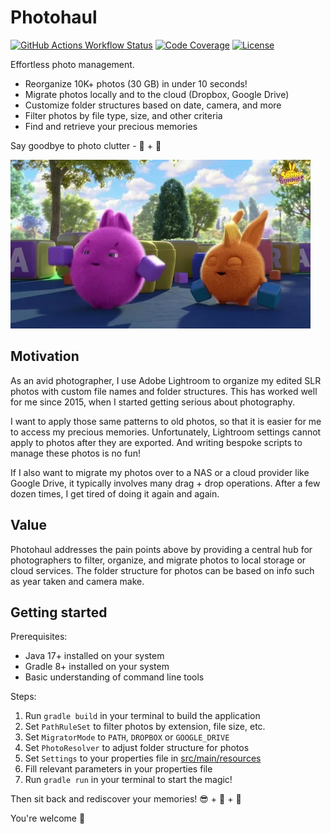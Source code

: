 # Photohaul

[![GitHub Actions Workflow Status](https://img.shields.io/github/actions/workflow/status/huangsam/photohaul/ci.yml)](https://github.com/huangsam/photohaul/actions)
[![Code Coverage](https://img.shields.io/codecov/c/github/huangsam/photohaul)](https://codecov.io/gh/huangsam/photohaul)
[![License](https://img.shields.io/github/license/huangsam/photohaul)](https://github.com/huangsam/photohaul/blob/main/LICENSE)

Effortless photo management.

- Reorganize 10K+ photos (30 GB) in under 10 seconds!
- Migrate photos locally and to the cloud (Dropbox, Google Drive)
- Customize folder structures based on date, camera, and more
- Filter photos by file type, size, and other criteria
- Find and retrieve your precious memories

Say goodbye to photo clutter - 👋 + 🚀

![Sunny Bunny Tidy Up](sunny-bunny-tidy-up.webp)

## Motivation

As an avid photographer, I use Adobe Lightroom to organize my edited SLR
photos with custom file names and folder structures. This has worked well
for me since 2015, when I started getting serious about photography.

I want to apply those same patterns to old photos, so that it is easier
for me to access my precious memories. Unfortunately, Lightroom settings
cannot apply to photos after they are exported. And writing bespoke
scripts to manage these photos is no fun!

If I also want to migrate my photos over to a NAS or a cloud provider
like Google Drive, it typically involves many drag + drop operations.
After a few dozen times, I get tired of doing it again and again.

## Value

Photohaul addresses the pain points above by providing a central hub
for photographers to filter, organize, and migrate photos to local
storage or cloud services. The folder structure for photos can be based
on info such as year taken and camera make.

## Getting started

Prerequisites:

- Java 17+ installed on your system
- Gradle 8+ installed on your system
- Basic understanding of command line tools

Steps:

1. Run `gradle build` in your terminal to build the application
2. Set `PathRuleSet` to filter photos by extension, file size, etc.
3. Set `MigratorMode` to `PATH`, `DROPBOX` or `GOOGLE_DRIVE`
4. Set `PhotoResolver` to adjust folder structure for photos
5. Set `Settings` to your properties file in [src/main/resources](src/main/resources)
6. Fill relevant parameters in your properties file
7. Run `gradle run` in your terminal to start the magic!

Then sit back and rediscover your memories! 😎 + 🍹 + 🌴

You're welcome 🙏
